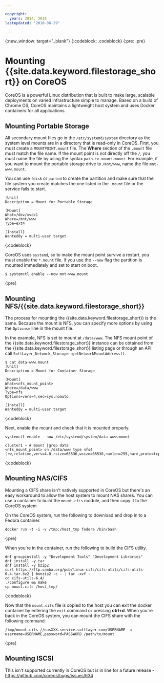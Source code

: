 ```yaml
---

copyright:
  years: 2014, 2018
lastupdated: "2018-06-29"

---
```

{:new_window: target="_blank"}
{:codeblock: .codeblock}
{:pre: .pre}

# Mounting {{site.data.keyword.filestorage_short}} on CoreOS

CoreOS is a powerful Linux distribution that is built to make large, scalable deployments on varied infrastructure simple to manage. Based on a build of Chrome OS, CoreOS maintains a lightweight host system and uses Docker containers for all applications.

## Mounting Portable Storage

All secondary mount files go in the `/etc/systemd/system` directory as the system level mounts are in a directory that is read-only in CoreOS. First, you must create a `MOUNTPOINT.mount` file. The **Where** section of the `.mount` file must match the file name. If the mount point is not directly off the `/`, you must name the file by using the syntax `path-to-mount.mount`. For example, if you want to mount the portable storage drive to `/mnt/www`, name the file `mnt-www.mount`.

You can use `fdisk` or `parted` to create the partition and make sure that the file system you create matches the one listed in the `.mount` file or the service fails to start.


```
[Unit]
Description = Mount for Portable Storage

[Mount]
What=/dev/xvdc1
Where=/mnt/www
Type=ext4

[Install]
WantedBy = multi-user.target
```
{:codeblock}


CoreOS uses `systemd`, so to make the mount point survive a restart, you must enable the `*.mount` file. If you use the `--now` flag the partition is mounted immediately and set to start on boot.

```
$ systemctl enable --now mnt-www.mount
```
{:pre}

## Mounting NFS/{{site.data.keyword.filestorage_short}}

The process for mounting the {{site.data.keyword.filestorage_short}} is the same. Because the mount is NFS, you can specify more options by using the `Options=` line in the mount file. 

In the example, NFS is set to mount at `/data/www`. The NFS mount point of the {{site.data.keyword.filestorage_short}} instance can be obtained from the {{site.data.keyword.filestorage_short}} listing page or through an API call `SoftLayer_Network_Storage::getNetworkMountAddress()`.

```
$ cat data-www.mount
[Unit]
Description = Mount for Container Storage

[Mount]
What=<nfs_mount_point>
Where=/data/www
Type=nfs
Options=vers=4,sec=sys,noauto

[Install]
WantedBy = multi-user.target
```
{:codeblock}

Next, enable the mount and check that it is mounted properly.

```
systemctl enable --now /etc/systemd/system/data-www.mount

cluster1 ~ # mount |grep data
<nfs_mount_point> on /data/www type nfs4 (rw,relatime,vers=4.0,rsize=65536,wsize=65536,namlen=255,hard,proto=tcp,port=0,timeo=600,retrans=2,sec=sys,clientaddr=10.81.x.x,local_lock=none,addr=10.1.x.x)
```
{:codeblock}
 
## Mounting NAS/CIFS

Mounting a CIFS share isn't natively supported in CoreOS but there's an easy workaround to allow the host system to mount NAS shares. You can use a container to build the `mount.cfis` module, and then copy it to the CoreOS system
 
On the CoreOS system, run the following to download and drop in to a Fedora container.

```
docker run -t -i -v /tmp:/host_tmp fedora /bin/bash
```
{:pre}
 
When you're in the container, run the following to build the CIFS utility.

```
dnf groupinstall -y "Development Tools" "Development Libraries"
dnf install -y tar
dnf install -y bzip2
curl https://ftp.samba.org/pub/linux-cifs/cifs-utils/cifs-utils-6.4.tar.bz2 | bunzip2 -c - | tar -xvf -
cd cifs-utils-6.4/
./configure && make
cp mount.cifs /host_tmp/
```
{:codeblock}
 
Now that the `mount.cifs` file is copied to the host you can exit the docker container by entering the `exit` command or pressing **ctrl+d**. When you're back in the CoreOS system, you can mount the CIFS share with the following command: 
```
/tmp/mount.cifs //nasXXX.service.softlayer.com/USERNAME -o username=USERNAME,password=PASSWORD /path/to/mount
```
{:pre}
 
## Mounting ISCSI

This isn't supported currently in CoreOS but is in line for a future release - https://github.com/coreos/bugs/issues/634
